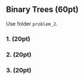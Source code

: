 ## Binary Trees (60pt)

Use folder ```problem_2```.



### 1. (20pt) 

### 2. (20pt) 

### 3. (20pt) 
